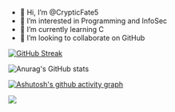 - 👋 Hi, I’m @CrypticFate5
- 👀 I’m interested in Programming and InfoSec
- 🌱 I’m currently learning C
- 💞️ I’m looking to collaborate on GitHub

[![GitHub Streak](https://github-readme-streak-stats.herokuapp.com/?user=crypticfate5&theme=dracula)](https://git.io/streak-stats)

![Anurag's GitHub stats](https://github-readme-stats.vercel.app/api?username=crypticfate5&show_icons=true&theme=dracula)
 
[![Ashutosh's github activity graph](https://activity-graph.herokuapp.com/graph?username=crypticfate5&theme=dracula)](https://github.com/ashutosh00710/github-readme-activity-graph)

![](https://komarev.com/ghpvc/?username=crypticfate5&label=PROFILE+VIEWS)
<!---
CrypticFate5/CrypticFate5 is a ✨ special ✨ repository because its `README.md` (this file) appears on your GitHub profile.
You can click the Preview link to take a look at your changes.
--->
